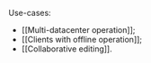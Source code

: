 Use-cases:
- [[Multi-datacenter operation]];
- [[Clients with offline operation]];
- [[Collaborative editing]].